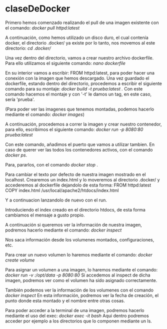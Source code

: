 # claseDeDocker

Primero hemos comenzado realizando el pull de una imagen existente con el comando:
  *docker pull httpd:latest*

A continuación, como hemos utilizado un disco duro, el cual contenía docker, el directorio .docker/ ya existe por lo tanto, nos movemos al este directorio:
  *cd .docker/*
  
Una vez dentro del directorio, vamos a crear nuestro archivo dockerfile. Para ello utilizamos el siguiente comando:
  *nano dockerfile*
  
En su interior vamos a escribir: FROM httpd:latest, para poder hacer una conexión con la imagen que hemos descargado.
Una vez guardado el dockerfile, estando dentro del directorio, procedemos a escribir el siguiente comando para su montaje:
  *docker build -t prueba:latest .* Con este comando hacemos el montaje y con '-t' le damos un tag, en este caso, sería 'prueba'.
  
  
(Para poder ver las imagenes que tenemos montadas, podemos hacerlo mediante el comando: *docker images*)


A continuación, procedemos a correr la imagen y crear nuestro contenedor, para ello, escribimos el siguiente comando:
  *docker run -p 8080:80 prueba:latest*
  
  
Con este comando, añadimos el puerto que vamos a utilizar tambien.
En caso de querer ver las todos los contenedores activos, con el comando *docker ps*.


Para, pararlos, con el comando *docker stop <id>*.
 
  
Para cambiar el texto por defecto de nuestra imagen mostrado en el localhost. Crearemos un index.html y lo moveremos al directorio .docker/ y accederemos al dockerfile
dejandolo de esta forma: FROM httpd:latest
                         COPY index.html /usr/local/apache2/htdocs/index.html
 
 
Y a continuacion lanzandolo de nuevo con el run.
 
 
Introduciendo el index creado en el directorio htdocs, de esta forma cambiamos el mensaje a gusto propio.
  
 
A continuación si queremos ver la información de nuestra imagen, podremos hacerlo mediante el comando: 
  *docker inspect <id imagen>*
 
 
Nos saca información desde los volumenes montados, configuraciones, etc.

 
Para crear un nuevo volumen lo haremos mediante el comando: *docker create volume <nombrevolumen>*

 
Para asignar un volumen a una imagen, lo haremos mediante el comando:
  *docker run -v <nombrevolumen>:/opt/data -p 8080:80 <nombreimagen>*
Si accedemos al inspect de dicha imagen, podremos ver como el volumen ha sido asignado correctamente.

  
También podemos ver la información de los volumenes con el comando *docker inspect <nombrevolumen>*
En esta información, podremos ver la fecha de creación, el punto donde esta montado y el nombre entre otras cosas.

 
Para poder acceder a la terminal de una imagen, podremos hacerlo mediante el uso del exec: *docker exec -it <iddeimagen> bash*
Aqui dentro podremos acceder por ejemplo a los directorios que lo componen mediante un ls.
 

